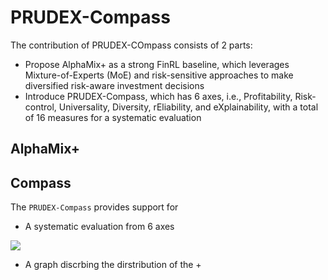 # PRUDEX-Compass
The contribution of PRUDEX-COmpass consists of 2 parts: 
- Propose AlphaMix+ as a strong FinRL baseline, which leverages Mixture-of-Experts (MoE) and risk-sensitive approaches to make diversified risk-aware investment decisions
- Introduce PRUDEX-Compass, which has 6 axes, i.e., Profitability, Risk-control, Universality, Diversity, rEliability, and eXplainability, with a total of 16 measures for a systematic evaluation

## AlphaMix+



## Compass
The `PRUDEX-Compass` provides support for 
- A systematic evaluation from 6 axes 
<div align="left">
  <img src="(https://github.com/qinmoelei/PRUDEX-Compass/blob/main/overall.pdf)">
</div>

- A graph discrbing the dirstribution of the +